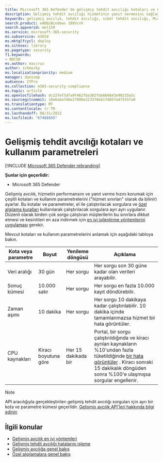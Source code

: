 ```yaml
---
title: Microsoft 365 Defender'de gelişmiş tehdit avcılığı kotaları ve kullanım parametreleri
description: Gelişmiş tehdit avcılığı hizmetinin yanıt vermesini sağlayan çeşitli kotaları ve kullanım parametrelerini (hizmet sınırları) anlama
keywords: gelişmiş avcılık, tehdit avcılığı, siber tehdit avcılığı, Microsoft 365 Defender, microsoft 365, m365, arama, sorgu, telemetri, şema, kusto, CPU sınırı, sorgu sınırı, Kaynaklar, maksimum sonuç, kota, parametreler, ayırma
search.product: eADQiWindows 10XVcnh
search.appverid: met150
ms.service: microsoft-365-security
ms.subservice: m365d
ms.mktglfcycl: deploy
ms.sitesec: library
ms.pagetype: security
f1.keywords:
- NOCSH
ms.author: maccruz
author: schmurky
ms.localizationpriority: medium
manager: dansimp
audience: ITPro
ms.collection: m365-security-compliance
ms.topic: article
ms.openlocfilehash: dc227ef3dfa9f462fba302fda660843e90215a5c
ms.sourcegitcommit: 10e6abe740e27000e223378eb17d657a47555fa8
ms.translationtype: MT
ms.contentlocale: tr-TR
ms.lasthandoff: 08/31/2022
ms.locfileid: "67468845"
---
```

# <a name="advanced-hunting-quotas-and-usage-parameters"></a>Gelişmiş tehdit avcılığı kotaları ve kullanım parametreleri

[!INCLUDE [Microsoft 365 Defender rebranding](../includes/microsoft-defender.md)]


**Şunlar için geçerlidir:**
- Microsoft 365 Defender

Gelişmiş avcılık, hizmetin performansını ve yanıt verme hızını korumak için çeşitli kotaları ve kullanım parametrelerini ("hizmet sınırları" olarak da bilinir) ayarlar. Bu kotalar ve parametreler, el ile çalıştırılacak sorgulara ve [özel algılama kuralları](custom-detection-rules.md) kullanılarak çalıştırılacak sorgulara ayrı ayrı uygulanır. Düzenli olarak birden çok sorgu çalıştıran müşterilerin bu sınırlara dikkat etmesi ve kesintileri en aza indirmek için [en iyi iyileştirme yöntemlerini uygulaması](advanced-hunting-best-practices.md) gerekir.

Mevcut kotaları ve kullanım parametrelerini anlamak için aşağıdaki tabloya bakın.

| Kota veya parametre | Boyut | Yenileme döngüsü | Açıklama |
|--|--|--|--|
| Veri aralığı | 30 gün | Her sorgu | Her sorgu son 30 güne kadar olan verileri arayabilir. |
| Sonuç kümesi | 10.000 satır | Her sorgu | Her sorgu en fazla 10.000 kayıt döndürebilir. |
| Zaman aşımı | 10 dakika | Her sorgu | Her sorgu 10 dakikaya kadar çalıştırılabilir. 10 dakika içinde tamamlanmazsa hizmet bir hata görüntüler.
| CPU kaynakları | Kiracı boyutuna göre | Her 15 dakikada bir | Portal, bir sorgu çalıştırıldığında ve kiracı ayrılan kaynakların %10'undan fazla tüketildiğinde [bir hata görüntüler](advanced-hunting-errors.md) . Kiracı sonraki 15 dakikalık döngüden sonra %100'e ulaşmışsa sorgular engellenir. |

>[!NOTE] 
>API aracılığıyla gerçekleştirilen gelişmiş tehdit avcılığı sorguları için ayrı bir kota ve parametre kümesi geçerlidir. [Gelişmiş avcılık API'leri hakkında bilgi edinin](./api-advanced-hunting.md)

## <a name="related-topics"></a>İlgili konular

- [Gelişmiş avcılık en iyi yöntemleri](advanced-hunting-best-practices.md)
- [Gelişmiş tehdit avcılığı hatalarını işleme](advanced-hunting-errors.md)
- [Gelişmiş avcılığa genel bakış](advanced-hunting-overview.md)
- [Özel algılamalara genel bakış](custom-detections-overview.md)